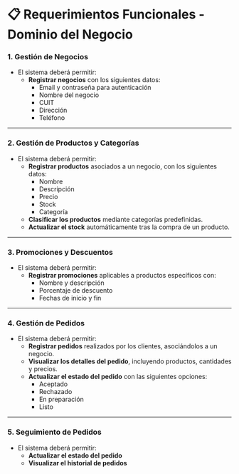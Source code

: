 # 📋 **Requerimientos Funcionales - Dominio del Negocio**

### 1. **Gestión de Negocios**  
- El sistema deberá permitir:  
  - **Registrar negocios** con los siguientes datos: 
    - Email y contraseña para autenticación  
    - Nombre del negocio  
    - CUIT  
    - Dirección  
    - Teléfono  
---

### 2. **Gestión de Productos y Categorías**  
- El sistema deberá permitir:  
  - **Registrar productos** asociados a un negocio, con los siguientes datos:  
    - Nombre  
    - Descripción  
    - Precio  
    - Stock  
    - Categoría  
  - **Clasificar los productos** mediante categorías predefinidas.  
  - **Actualizar el stock** automáticamente tras la compra de un producto.

---

### 3. **Promociones y Descuentos**  
- El sistema deberá permitir:  
  - **Registrar promociones** aplicables a productos específicos con:  
    - Nombre y descripción  
    - Porcentaje de descuento  
    - Fechas de inicio y fin  

---

### 4. **Gestión de Pedidos**  
- El sistema deberá permitir:  
  - **Registrar pedidos** realizados por los clientes, asociándolos a un negocio.  
  - **Visualizar los detalles del pedido**, incluyendo productos, cantidades y precios.
  - **Actualizar el estado del pedido** con las siguientes opciones:  
    - Aceptado  
    - Rechazado  
    - En preparación  
    - Listo
---

### 5. **Seguimiento de Pedidos**  
- El sistema deberá permitir:  
  - **Actualizar el estado del pedido**
  - **Visualizar el historial de pedidos**
